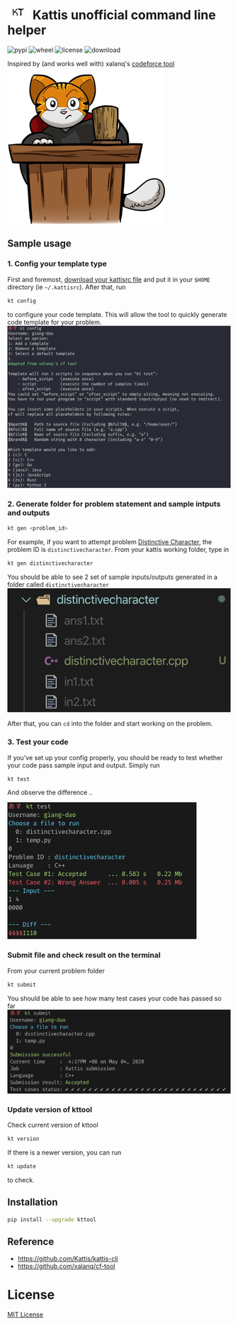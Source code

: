 # <img src="https://raw.githubusercontent.com/heiseish/kt/master/img/icon.png" width="50" height="30"> Kattis unofficial command line helper

![pypi](https://img.shields.io/pypi/v/kttool.svg)
![wheel](https://img.shields.io/pypi/wheel/kttool.svg)
![license](https://img.shields.io/pypi/l/kttool.svg)
![download](https://static.pepy.tech/badge/kttool)

Inspired by (and works well with) xalanq's [codeforce tool](https://github.com/xalanq/cf-tool)

<img src="https://raw.githubusercontent.com/heiseish/kt/master/img/kattis_icon.png">

## Sample usage

### 1. Config your template type

First and foremost, [download your kattisrc file](https://open.kattis.com/download/kattisrc) and put it in your `$HOME` directory (ie `~/.kattisrc`). After that, run

```bash
kt config
```

to configure your code template. This will allow the tool to quickly generate code template for your problem.
<img src="https://raw.githubusercontent.com/heiseish/kt/master/img/config.png">

### 2. Generate folder for problem statement and sample intputs and outputs

```bash
kt gen <problem_id>
```

For example, if you want to attempt problem [Distinctive Character](https://open.kattis.com/problems/distinctivecharacter), the problem ID is `distinctivecharacter`. From your kattis working folder, type in

```bash
kt gen distinctivecharacter
```

You should be able to see 2 set of sample inputs/outputs generated in a folder called `distinctivecharacter`
<img src="https://raw.githubusercontent.com/heiseish/kt/master/img/gen.png">

After that, you can `cd` into the folder and start working on the problem.

### 3. Test your code

If you've set up your config properly, you should be ready to test whether your code pass sample input and output. Simply run

```bash
kt test
```

And observe the difference ..

<img src="https://raw.githubusercontent.com/heiseish/kt/master/img/diff.png">

### Submit file and check result on the terminal

From your current problem folder

```bash
kt submit
```

You should be able to see how many test cases your code has passed so far
<img src="https://raw.githubusercontent.com/heiseish/kt/master/img/ac.png">

### Update version of kttool

Check current version of kttool

```bash
kt version
```

If there is a newer version, you can run

```bash
kt update
```

to check.

## Installation

```bash
pip install --upgrade kttool
```

## Reference

- https://github.com/Kattis/kattis-cli
- https://github.com/xalanq/cf-tool

# License

[MIT License](LICENSE)

